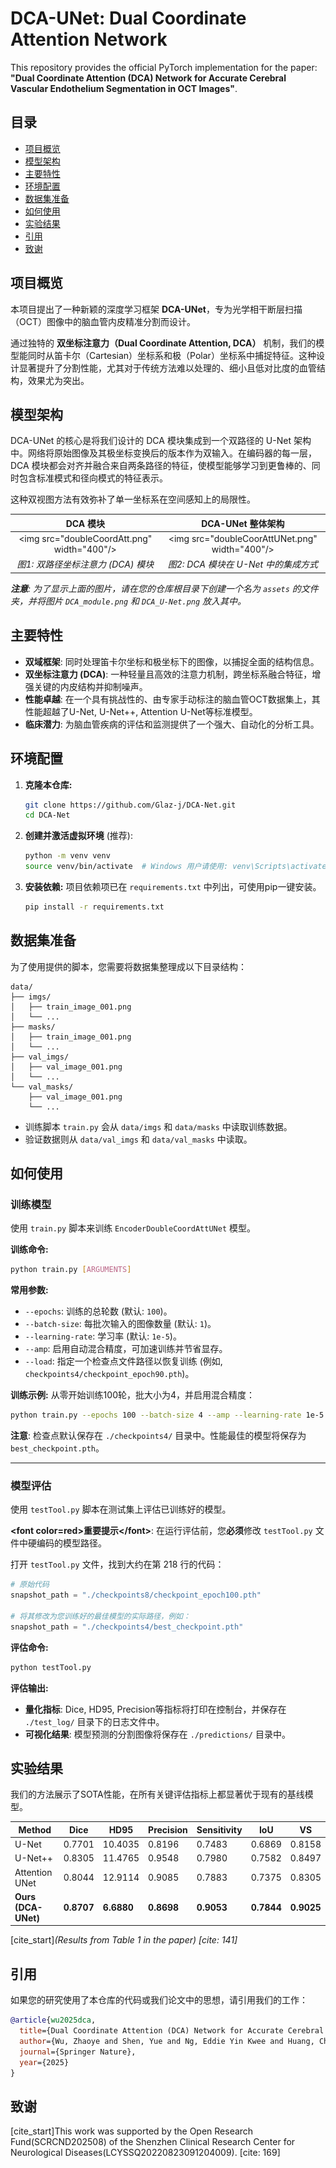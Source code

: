 

# DCA-UNet: Dual Coordinate Attention Network

[](https://arxiv.org/abs/2405.18731) [](https://www.google.com/search?q=https://github.com/Glaz-j/DCA-Net)
[](https://pytorch.org/)

This repository provides the official PyTorch implementation for the paper: **"Dual Coordinate Attention (DCA) Network for Accurate Cerebral Vascular Endothelium Segmentation in OCT Images"**.

## 目录

  - [项目概览](https://www.google.com/search?q=%23%E9%A1%B9%E7%9B%AE%E6%A6%82%E8%A7%88)
  - [模型架构](https://www.google.com/search?q=%23%E6%A8%A1%E5%9E%8B%E6%9E%B6%E6%9E%84)
  - [主要特性](https://www.google.com/search?q=%23%E4%B8%BB%E8%A6%81%E7%89%B9%E6%80%A7)
  - [环境配置](https://www.google.com/search?q=%23%E7%8E%AF%E5%A2%83%E9%85%8D%E7%BD%AE)
  - [数据集准备](https://www.google.com/search?q=%23%E6%95%B0%E6%8D%AE%E9%9B%86%E5%87%86%E5%A4%87)
  - [如何使用](https://www.google.com/search?q=%23%E5%A6%82%E4%BD%95%E4%BD%BF%E7%94%A8)
  - [实验结果](https://www.google.com/search?q=%23%E5%AE%9E%E9%AA%8C%E7%BB%93%E6%9E%9C)
  - [引用](https://www.google.com/search?q=%23%E5%BC%95%E7%94%A8)
  - [致谢](https://www.google.com/search?q=%23%E8%87%B4%E8%B0%A2)

## 项目概览

本项目提出了一种新颖的深度学习框架 **DCA-UNet**，专为光学相干断层扫描（OCT）图像中的脑血管内皮精准分割而设计。

通过独特的 **双坐标注意力（Dual Coordinate Attention, DCA）** 机制，我们的模型能同时从笛卡尔（Cartesian）坐标系和极（Polar）坐标系中捕捉特征。这种设计显著提升了分割性能，尤其对于传统方法难以处理的、细小且低对比度的血管结构，效果尤为突出。

## 模型架构

DCA-UNet 的核心是将我们设计的 DCA 模块集成到一个双路径的 U-Net 架构中。网络将原始图像及其极坐标变换后的版本作为双输入。在编码器的每一层，DCA 模块都会对齐并融合来自两条路径的特征，使模型能够学习到更鲁棒的、同时包含标准模式和径向模式的特征表示。

这种双视图方法有效弥补了单一坐标系在空间感知上的局限性。

| DCA 模块 | DCA-UNet 整体架构 |
| :---: | :---: |
| \<img src="doubleCoordAtt.png" width="400"/\> | \<img src="doubleCoorAttUNet.png" width="400"/\> |
| *图1: 双路径坐标注意力 (DCA) 模块* | *图2: DCA 模块在 U-Net 中的集成方式* |

***注意**: 为了显示上面的图片，请在您的仓库根目录下创建一个名为 `assets` 的文件夹，并将图片 `DCA_module.png` 和 `DCA_U-Net.png` 放入其中。*

## 主要特性

  - **双域框架**: 同时处理笛卡尔坐标和极坐标下的图像，以捕捉全面的结构信息。
  - **双坐标注意力 (DCA)**: 一种轻量且高效的注意力机制，跨坐标系融合特征，增强关键的内皮结构并抑制噪声。
  - **性能卓越**: 在一个具有挑战性的、由专家手动标注的脑血管OCT数据集上，其性能超越了U-Net, U-Net++, Attention U-Net等标准模型。
  - **临床潜力**: 为脑血管疾病的评估和监测提供了一个强大、自动化的分析工具。

## 环境配置

1.  **克隆本仓库:**

    ```bash
    git clone https://github.com/Glaz-j/DCA-Net.git
    cd DCA-Net
    ```

2.  **创建并激活虚拟环境** (推荐):

    ```bash
    python -m venv venv
    source venv/bin/activate  # Windows 用户请使用: venv\Scripts\activate
    ```

3.  **安装依赖:**
    项目依赖项已在 `requirements.txt` 中列出，可使用pip一键安装。

    ```bash
    pip install -r requirements.txt
    ```

## 数据集准备

为了使用提供的脚本，您需要将数据集整理成以下目录结构：

```
data/
├── imgs/
│   ├── train_image_001.png
│   └── ...
├── masks/
│   ├── train_image_001.png
│   └── ...
├── val_imgs/
│   ├── val_image_001.png
│   └── ...
└── val_masks/
    ├── val_image_001.png
    └── ...
```

  - 训练脚本 `train.py` 会从 `data/imgs` 和 `data/masks` 中读取训练数据。
  - 验证数据则从 `data/val_imgs` 和 `data/val_masks` 中读取。

## 如何使用

### 训练模型

使用 `train.py` 脚本来训练 `EncoderDoubleCoordAttUNet` 模型。

**训练命令:**

```bash
python train.py [ARGUMENTS]
```

**常用参数:**

  - `--epochs`: 训练的总轮数 (默认: `100`)。
  - `--batch-size`: 每批次输入的图像数量 (默认: `1`)。
  - `--learning-rate`: 学习率 (默认: `1e-5`)。
  - `--amp`: 启用自动混合精度，可加速训练并节省显存。
  - `--load`: 指定一个检查点文件路径以恢复训练 (例如, `checkpoints4/checkpoint_epoch90.pth`)。

**训练示例:**
从零开始训练100轮，批大小为4，并启用混合精度：

```bash
python train.py --epochs 100 --batch-size 4 --amp --learning-rate 1e-5
```

**注意**: 检查点默认保存在 `./checkpoints4/` 目录中。性能最佳的模型将保存为 `best_checkpoint.pth`。

-----

### 模型评估

使用 `testTool.py` 脚本在测试集上评估已训练好的模型。

**\<font color=red\>重要提示\</font\>**: 在运行评估前，您**必须**修改 `testTool.py` 文件中硬编码的模型路径。

打开 `testTool.py` 文件，找到大约在第 218 行的代码：

```python
# 原始代码
snapshot_path = "./checkpoints8/checkpoint_epoch100.pth"

# 将其修改为您训练好的最佳模型的实际路径，例如：
snapshot_path = "./checkpoints4/best_checkpoint.pth"
```

**评估命令:**

```bash
python testTool.py
```

**评估输出:**

  - **量化指标**: Dice, HD95, Precision等指标将打印在控制台，并保存在 `./test_log/` 目录下的日志文件中。
  - **可视化结果**: 模型预测的分割图像将保存在 `./predictions/` 目录中。

## 实验结果

我们的方法展示了SOTA性能，在所有关键评估指标上都显著优于现有的基线模型。

| Method         | Dice    | HD95     | Precision | Sensitivity | IoU     | VS      |
|----------------|---------|----------|-----------|-------------|---------|---------|
| U-Net          | 0.7701  | 10.4035  | 0.8196    | 0.7483      | 0.6869  | 0.8158  |
| U-Net++        | 0.8305  | 11.4765  | 0.9548    | 0.7980      | 0.7582  | 0.8497  |
| Attention UNet | 0.8044  | 12.9114  | 0.9085    | 0.7883      | 0.7375  | 0.8305  |
| **Ours (DCA-UNet)** | **0.8707** | **6.6880** | **0.8698** | **0.9053** | **0.7844** | **0.9025** |
[cite\_start]*(Results from Table 1 in the paper) [cite: 141]*

## 引用

如果您的研究使用了本仓库的代码或我们论文中的思想，请引用我们的工作：

```bibtex
@article{wu2025dca,
  title={Dual Coordinate Attention (DCA) Network for Accurate Cerebral Vascular Endothelium Segmentation in OCT Images},
  author={Wu, Zhaoye and Shen, Yue and Ng, Eddie Yin Kwee and Huang, Chenxi and Lan, Quan and Ren, Lijie and Li, Jun},
  journal={Springer Nature},
  year={2025}
}
```

## 致谢

[cite\_start]This work was supported by the Open Research Fund(SCRCND202508) of the Shenzhen Clinical Research Center for Neurological Diseases(LCYSSQ20220823091204009). [cite: 169]